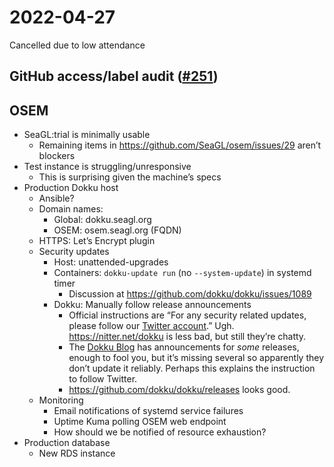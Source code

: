 # 2022-04-27

Cancelled due to low attendance

## GitHub access/label audit ([#251](https://github.com/SeaGL/organization/issues/251))

## OSEM

- SeaGL:trial is minimally usable
	- Remaining items in https://github.com/SeaGL/osem/issues/29 aren’t blockers
- Test instance is struggling/unresponsive
	- This is surprising given the machine’s specs
- Production Dokku host
	- Ansible?
	- Domain names:
		- Global: dokku.seagl.org
		- OSEM: osem.seagl.org (FQDN)
	- HTTPS: Let’s Encrypt plugin
	- Security updates
		- Host: unattended-upgrades
		- Containers: `dokku-update run` (no `--system-update`) in systemd timer
			- Discussion at https://github.com/dokku/dokku/issues/1089
		- Dokku: Manually follow release announcements
			- Official instructions are “For any security related updates, please follow our [Twitter account](https://twitter.com/dokku).” Ugh. https://nitter.net/dokku is less bad, but still they’re chatty.
			- The [Dokku Blog](https://dokku.github.io/) has announcements for *some* releases, enough to fool you, but it’s missing several so apparently they don’t update it reliably. Perhaps this explains the instruction to follow Twitter.
			- https://github.com/dokku/dokku/releases looks good.
	- Monitoring
		- Email notifications of systemd service failures
		- Uptime Kuma polling OSEM web endpoint
		- How should we be notified of resource exhaustion?
- Production database
	- New RDS instance
